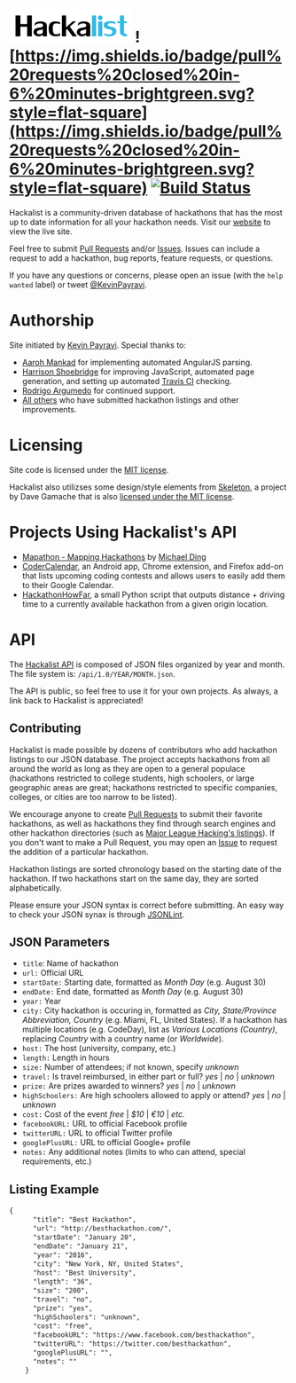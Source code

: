 ![hackalist-logo](images/logo.png)
![https://img.shields.io/badge/pull%20requests%20closed%20in-6%20minutes-brightgreen.svg?style=flat-square](https://img.shields.io/badge/pull%20requests%20closed%20in-6%20minutes-brightgreen.svg?style=flat-square) [![Build Status](https://travis-ci.org/Hackalist/Hackalist.github.io.svg?branch=master)](https://travis-ci.org/Hackalist/Hackalist.github.io)
=================================
Hackalist is a community-driven database of hackathons that has the most up to date information for all your hackathon needs. Visit our [website](http://www.hackalist.org) to view the live site.

Feel free to submit [Pull Requests](http://github.com/Hackalist/Hackalist.github.io/pulls) and/or [Issues](http://github.com/Hackalist/Hackalist.github.io/issues). Issues can include a request to add a hackathon, bug reports, feature requests, or questions.

If you have any questions or concerns, please open an issue (with the `help wanted` label) or tweet [@KevinPayravi](http://twitter.com/KevinPayravi).

Authorship
=================================
Site initiated by [Kevin Payravi](http://www.kevinpayravi.com/). Special thanks to:
* [Aaroh Mankad](https://github.com/aarohmankad) for implementing automated AngularJS parsing.
* [Harrison Shoebridge](https://github.com/paked) for improving JavaScript, automated page generation, and setting up automated [Travis CI](https://travis-ci.org/) checking.
* [Rodrigo Argumedo](https://github.com/rodrigoargumedo) for continued support.
* [All others](https://github.com/Hackalist/Hackalist.github.io/graphs/contributors) who have submitted hackathon listings and other improvements.

Licensing
=================================
Site code is licensed under the [MIT license](https://github.com/Hackalist/Hackalist.github.io/blob/master/LICENSE).

Hackalist also utilizses some design/style elements from [Skeleton](http://getskeleton.com/), a project by Dave Gamache that is also [licensed under the MIT license](https://github.com/dhg/Skeleton/blob/master/LICENSE.md).

Projects Using Hackalist's API
=================================
* [Mapathon - Mapping Hackathons](http://mding5692.github.io/mapathon/prototype.html) by [Michael Ding](https://github.com/mding5692)
* [CoderCalendar](https://github.com/nishanthvijayan/CoderCalendar), an Android app, Chrome extension, and Firefox add-on that lists upcoming coding contests and allows users to easily add them to their Google Calendar.
* [HackathonHowFar](https://github.com/JoshuaRLi/HackathonHowFar), a small Python script that outputs distance + driving time to a currently available hackathon from a given origin location.

API
=================================
The [Hackalist API](https://github.com/Hackalist/Hackalist.github.io/tree/master/api/1.0) is composed of JSON files organized by year and month. The file system is: `/api/1.0/YEAR/MONTH.json`.

The API is public, so feel free to use it for your own projects. As always, a link back to Hackalist is appreciated!

## Contributing
Hackalist is made possible by dozens of contributors who add hackathon listings to our JSON database. The project accepts hackathons from all around the world as long as they are open to a general populace (hackathons restricted to college students, high schoolers, or large geographic areas are great; hackathons restricted to specific companies, colleges, or cities are too narrow to be listed).

We encourage anyone to create [Pull Requests](http://github.com/Hackalist/Hackalist.github.io/pulls) to submit their favorite hackathons, as well as hackathons they find through search engines and other hackathon directories (such as [Major League Hacking's listings](https://mlh.io/)). If you don't want to make a Pull Request, you may open an [Issue](https://github.com/Hackalist/Hackalist.github.io/issues) to request the addition of a particular hackathon.

Hackathon listings are sorted chronology based on the starting date of the hackathon. If two hackathons start on the same day, they are sorted alphabetically.

Please ensure your JSON syntax is correct before submitting. An easy way to check your JSON synax is through [JSONLint](http://jsonlint.com/).

## JSON Parameters
* `title`: Name of hackathon
* `url:` Official URL
* `startDate:` Starting date, formatted as *Month Day* (e.g. August 30)
* `endDate:` End date, formatted as *Month Day* (e.g. August 30)
* `year:` Year
* `city:` City hackathon is occuring in, formatted as *City, State/Province Abbreviation, Country* (e.g. Miami, FL, United States). If a hackathon has multiple locations (e.g. CodeDay), list as *Various Locations (Country)*, replacing *Country* with a country name (or *Worldwide*).
* `host:` The host (university, company, etc.)
* `length:` Length in hours
* `size:` Number of attendees; if not known, specify *unknown*
* `travel:` Is travel reimbursed, in either part or full? *yes* | *no* | *unknown*
* `prize:` Are prizes awarded to winners? *yes* | *no* | *unknown*
* `highSchoolers:` Are high schoolers allowed to apply or attend? *yes* | *no* | *unknown*
* `cost:` Cost of the event *free* | *$10* | *€10* | *etc.*
* `facebookURL:` URL to official Facebook profile
* `twitterURL:` URL to official Twitter profile
* `googlePlusURL:` URL to official Google+ profile
* `notes:` Any additional notes (limits to who can attend, special requirements, etc.)

## Listing Example
```
{
      "title": "Best Hackathon",
      "url": "http://besthackathon.com/",
      "startDate": "January 20",
      "endDate": "January 21",
      "year": "2016",
      "city": "New York, NY, United States",
      "host": "Best University",
      "length": "36",
      "size": "200",
      "travel": "no",
      "prize": "yes",
      "highSchoolers": "unknown",
      "cost": "free",
      "facebookURL": "https://www.facebook.com/besthackathon",
      "twitterURL": "https://twitter.com/besthackathon",
      "googlePlusURL": "",
      "notes": ""
    }
```
